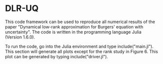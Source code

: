 # DLR-UQ

This code framework can be used to reproduce all numerical results of the paper "Dynamical low-rank approximation for Burgers' equation with uncertainty". The code is written in the programming language Julia (Version 1.6.0).

To run the code, go into the Julia environment and type include("main.jl"). This section will generate all plots except for the rank study in Figure 6. This plot can be generated by typing include("driver.jl").
